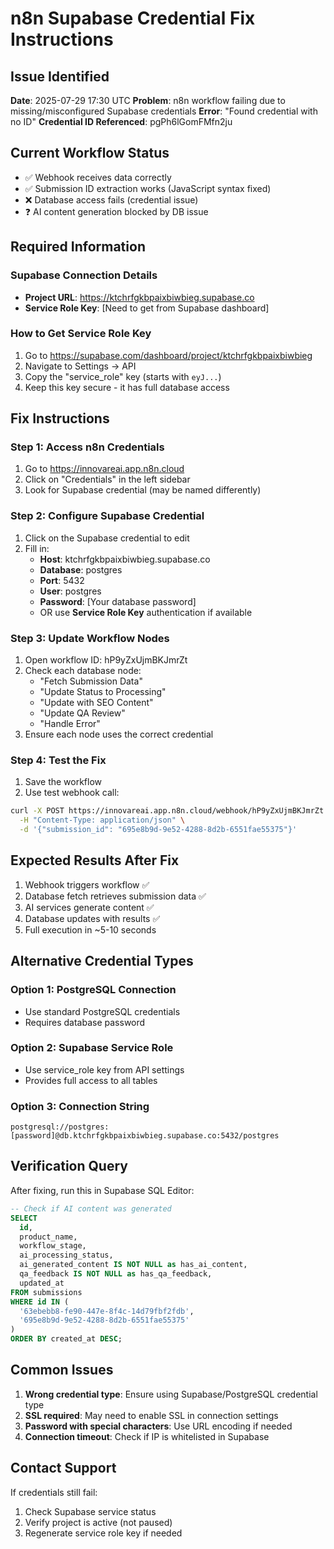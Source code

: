 # n8n Supabase Credential Fix Instructions

## Issue Identified
**Date**: 2025-07-29 17:30 UTC
**Problem**: n8n workflow failing due to missing/misconfigured Supabase credentials
**Error**: "Found credential with no ID"
**Credential ID Referenced**: pgPh6lGomFMfn2ju

## Current Workflow Status
- ✅ Webhook receives data correctly  
- ✅ Submission ID extraction works (JavaScript syntax fixed)
- ❌ Database access fails (credential issue)
- ❓ AI content generation blocked by DB issue

## Required Information

### Supabase Connection Details
- **Project URL**: https://ktchrfgkbpaixbiwbieg.supabase.co
- **Service Role Key**: [Need to get from Supabase dashboard]

### How to Get Service Role Key
1. Go to https://supabase.com/dashboard/project/ktchrfgkbpaixbiwbieg
2. Navigate to Settings → API
3. Copy the "service_role" key (starts with `eyJ...`)
4. Keep this key secure - it has full database access

## Fix Instructions

### Step 1: Access n8n Credentials
1. Go to https://innovareai.app.n8n.cloud
2. Click on "Credentials" in the left sidebar
3. Look for Supabase credential (may be named differently)

### Step 2: Configure Supabase Credential
1. Click on the Supabase credential to edit
2. Fill in:
   - **Host**: ktchrfgkbpaixbiwbieg.supabase.co
   - **Database**: postgres
   - **Port**: 5432
   - **User**: postgres
   - **Password**: [Your database password]
   - OR use **Service Role Key** authentication if available

### Step 3: Update Workflow Nodes
1. Open workflow ID: hP9yZxUjmBKJmrZt
2. Check each database node:
   - "Fetch Submission Data"
   - "Update Status to Processing"
   - "Update with SEO Content"
   - "Update QA Review"
   - "Handle Error"
3. Ensure each node uses the correct credential

### Step 4: Test the Fix
1. Save the workflow
2. Use test webhook call:
```bash
curl -X POST https://innovareai.app.n8n.cloud/webhook/hP9yZxUjmBKJmrZt \
  -H "Content-Type: application/json" \
  -d '{"submission_id": "695e8b9d-9e52-4288-8d2b-6551fae55375"}'
```

## Expected Results After Fix
1. Webhook triggers workflow ✅
2. Database fetch retrieves submission data ✅
3. AI services generate content ✅
4. Database updates with results ✅
5. Full execution in ~5-10 seconds

## Alternative Credential Types

### Option 1: PostgreSQL Connection
- Use standard PostgreSQL credentials
- Requires database password

### Option 2: Supabase Service Role
- Use service_role key from API settings
- Provides full access to all tables

### Option 3: Connection String
```
postgresql://postgres:[password]@db.ktchrfgkbpaixbiwbieg.supabase.co:5432/postgres
```

## Verification Query
After fixing, run this in Supabase SQL Editor:
```sql
-- Check if AI content was generated
SELECT 
  id,
  product_name,
  workflow_stage,
  ai_processing_status,
  ai_generated_content IS NOT NULL as has_ai_content,
  qa_feedback IS NOT NULL as has_qa_feedback,
  updated_at
FROM submissions 
WHERE id IN (
  '63ebebb8-fe90-447e-8f4c-14d79fbf2fdb',
  '695e8b9d-9e52-4288-8d2b-6551fae55375'
)
ORDER BY created_at DESC;
```

## Common Issues
1. **Wrong credential type**: Ensure using Supabase/PostgreSQL credential type
2. **SSL required**: May need to enable SSL in connection settings
3. **Password with special characters**: Use URL encoding if needed
4. **Connection timeout**: Check if IP is whitelisted in Supabase

## Contact Support
If credentials still fail:
1. Check Supabase service status
2. Verify project is active (not paused)
3. Regenerate service role key if needed